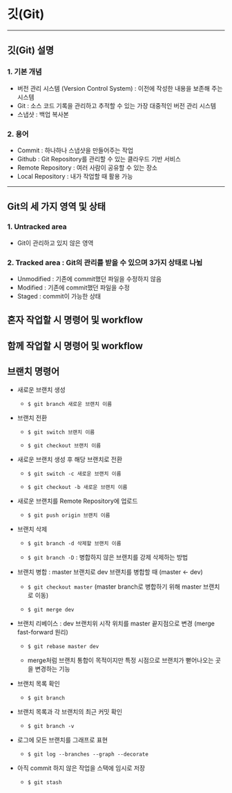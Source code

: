# 깃(Git)

***

## 깃(Git) 설명

### 1. 기본 개념
- 버전 관리 시스템 (Version Control System) : 이전에 작성한 내용을 보존해 주는 시스템
- Git : 소스 코드 기록을 관리하고 추적할 수 있는 가장 대중적인 버전 관리 시스템
- 스냅샷 : 백업 복사본

### 2. 용어
- Commit : 하나하나 스냅샷을 만들어주는 작업
- Github : Git Repository를 관리할 수 있는 클라우드 기반 서비스
- Remote Repository : 여러 사람이 공유할 수 있는 장소
- Local Repository : 내가 작업할 때 활용 가능

***

## Git의 세 가지 영역 및 상태

### 1. Untracked area
- Git이 관리하고 있지 않은 영역

### 2. Tracked area : Git의 관리를 받을 수 있으며 3가지 상태로 나뉨
- Unmodified : 기존에 commit했던 파일을 수정하지 않음
- Modified : 기존에 commit했던 파일을 수정
- Staged : commit이 가능한 상태



## 혼자 작업할 시 명령어 및 workflow


## 함께 작업할 시 명령어 및 workflow


## 브랜치 명령어

- 새로운 브랜치 생성
  - ```$ git branch 새로운 브랜치 이름```

- 브랜치 전환
  - ```$ git switch 브랜치 이름```

  - ```$ git checkout 브랜치 이름```

- 새로운 브랜치 생성 후 해당 브랜치로 전환
  - ```$ git switch -c 새로운 브랜치 이름```

  - ```$ git checkout -b 새로운 브랜치 이름```

- 새로운 브랜치를 Remote Repository에 업로드
  - ```$ git push origin 브랜치 이름```

- 브랜치 삭제
  - ```$ git branch -d 삭제할 브랜치 이름```

  - ```$ git branch -D``` : 병합하지 않은 브랜치를 강제 삭제하는 방법

- 브랜치 병합 : master 브랜치로 dev 브랜치를 병합할 때 (master ← dev)
  - ```$ git checkout master``` (master branch로 병합하기 위해 master 브랜치로 이동)

  - ```$ git merge dev```

- 브랜치 리베이스 : dev 브랜치위 시작 위치를 master 끝지점으로 변경 (merge fast-forward 원리)
  - ```$ git rebase master dev```
  
  - merge처럼 브랜치 통합이 목적이지만 특정 시점으로 브랜치가 뻗어나오는 곳을 변경하는 기능

- 브랜치 목록 확인
  - ```$ git branch```

- 브랜치 목록과 각 브랜치의 최근 커밋 확인
  - ```$ git branch -v```

- 로그에 모든 브랜치를 그래프로 표현
  - ```$ git log --branches --graph --decorate```

- 아직 commit 하지 않은 작업을 스택에 임시로 저장
  - ```$ git stash```

